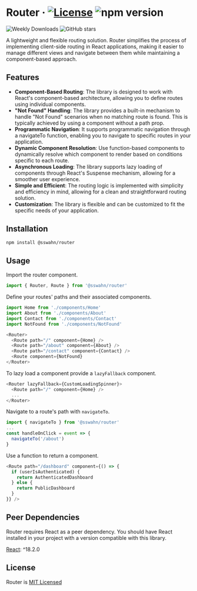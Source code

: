 # Router · [![License](https://img.shields.io/badge/License-MIT-blue.svg)](https://github.com/sswahn/router/blob/main/LICENSE) ![npm version](https://img.shields.io/npm/v/@sswahn/router)
 ![Weekly Downloads](https://img.shields.io/npm/dw/@sswahn/router) ![GitHub stars](https://img.shields.io/github/stars/sswahn/router?style=social)

A lightweight and flexible routing solution. Router simplifies the process of implementing client-side routing in React applications, making it easier to manage different views and navigate between them while maintaining a component-based approach.

## Features

- **Component-Based Routing**: The library is designed to work with React's component-based architecture, allowing you to define routes using individual components.
- **"Not Found" Handling**: The library provides a built-in mechanism to handle "Not Found" scenarios when no matching route is found. This is typically achieved by using a component without a path prop.
- **Programmatic Navigation**: It supports programmatic navigation through a navigateTo function, enabling you to navigate to specific routes in your application.
- **Dynamic Component Resolution**: Use function-based components to dynamically resolve which component to render based on conditions specific to each route.
- **Asynchronous Loading**: The library supports lazy loading of components through React's Suspense mechanism, allowing for a smoother user experience.
- **Simple and Efficient**: The routing logic is implemented with simplicity and efficiency in mind, allowing for a clean and straightforward routing solution.
- **Customization**: The library is flexible and can be customized to fit the specific needs of your application.  

<!-- TODO: - **Component Injection**: Inject props or other components into the rendered component based on route-specific conditions. This can be helpful for customizing the behavior and appearance of the component. -->

## Installation  
```bash
npm install @sswahn/router
```  

## Usage
Import the router component.  
```javascript
import { Router, Route } from '@sswahn/router'
```  

Define your routes' paths and their associated components.  
```javascript
import Home from './components/Home'
import About from './components/About'
import Contact from './components/Contact'
import NotFound from './components/NotFound'

<Router>
  <Route path="/" component={Home} />
  <Route path="/about" component={About} />
  <Route path="/contact" component={Contact} />
  <Route component={NotFound}
</Router>
```  

To lazy load a component provide a `lazyFallback` component.  
```javascript
<Router lazyFallback={CustomLoadingSpinner}>
  <Route path="/" component={Home} />
  ...
</Router>
```  

Navigate to a route's path with `navigateTo`.  
```javascript
import { navigateTo } from '@sswahn/router'
...
const handleOnClick = event => {
  navigateTo('/about')
}
```

Use a function to return a component.  
```javascript
<Route path="/dashboard" component={() => {
  if (userIsAuthenticated) {
    return AuthenticatedDashboard
  } else {
    return PublicDashboard
  }
}} />
```  

## Peer Dependencies

Router requires React as a peer dependency. You should have React installed in your project with a version compatible with this library.

[React](https://reactjs.org/): ^18.2.0


## License
Router is [MIT Licensed](https://github.com/sswahn/router/blob/main/LICENSE)
